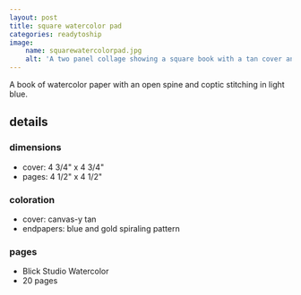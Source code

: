 ```yaml
---
layout: post
title: square watercolor pad
categories: readytoship
image:
    name: squarewatercolorpad.jpg
    alt: 'A two panel collage showing a square book with a tan cover and blue and gold endpapers.'
---
```


A book of watercolor paper with an open spine and coptic stitching in light blue.

## details

### dimensions

- cover: 4 3/4" x 4 3/4"
- pages: 4 1/2" x 4 1/2"

### coloration

- cover: canvas-y tan
- endpapers: blue and gold spiraling pattern

### pages

- Blick Studio Watercolor
- 20 pages
